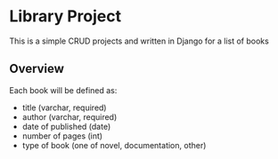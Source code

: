 # Library Project
This is a simple CRUD projects and written in Django for a list of books

## Overview
Each book will be defined as:
* title (varchar, required)
* author (varchar, required)
* date of published (date)
* number of pages (int)
* type of book (one of novel, documentation, other)
